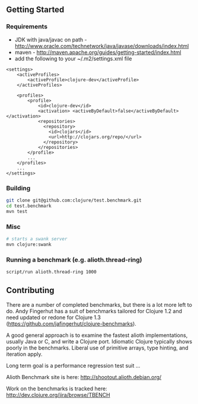 ## Getting Started
### Requirements
* JDK with java/javac on path - http://www.oracle.com/technetwork/java/javase/downloads/index.html
* maven - http://maven.apache.org/guides/getting-started/index.html
* add the following to your ~/.m2/settings.xml file
```
<settings>
	<activeProfiles>
        <activeProfile>clojure-dev</activeProfile>
	</activeProfiles>

	<profiles>
        <profile>
            <id>clojure-dev</id>
			<activation> <activeByDefault>false</activeByDefault> </activation>
            <repositories>
              <repository>
                <id>clojars</id>
                <url>http://clojars.org/repo/</url>
              </repository>
            </repositories>
        </profile>
        ...
    </profiles>
    ...
</settings>
```
### Building
```bash
git clone git@github.com:clojure/test.benchmark.git
cd test.benchmark
mvn test
```
### Misc
```bash
# starts a swank server
mvn clojure:swank
```
### Running a benchmark (e.g. alioth.thread-ring)
```bash
script/run alioth.thread-ring 1000
```
## Contributing
There are a number of completed benchmarks, but there is a lot more left to do.
Andy Fingerhut has a suit of benchmarks tailored for Clojure 1.2 and need updated or redone for Clojure 1.3 (https://github.com/jafingerhut/clojure-benchmarks).

A good general approach is to examine the fastest alioth implementations, usually Java or C, and write a Clojure port.
Idiomatic Clojure typically shows poorly in the benchmarks. Liberal use of primitive arrays, type hinting, and iteration apply.

Long term goal is a performance regression test suit ...

Alioth Benchmark site is here: http://shootout.alioth.debian.org/

Work on the benchmarks is tracked here: http://dev.clojure.org/jira/browse/TBENCH

